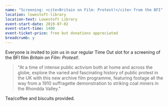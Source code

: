 ```yaml
---
name: "Screening: <cite>Britain on Film: Protest!</cite> from the BFI"
location: lowestoft-library
location-text: Lowestoft Library
event-start-date: 2019-07-02
event-start-time: 1400
event-ticket-price: free but donations appreciated
breadcrumb: y
---
```


Everyone is invited to join us in our regular Time Out slot for a screening of the BFI film <cite>Britain on Film: Protest!</cite>.

> "At a time of intense public activism both at home and across the globe, explore the varied and fascinating history of public protest in the UK with this new archive film programme, featuring footage all the way from a 1910 suffragette demonstration to striking coal miners in the Rhondda Valley."

Tea/coffee and biscuits provided.

